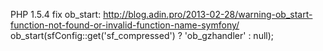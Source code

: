 
PHP 1.5.4 fix ob_start:
http://blog.adin.pro/2013-02-28/warning-ob_start-function-not-found-or-invalid-function-name-symfony/
ob_start(sfConfig::get('sf_compressed') ? 'ob_gzhandler' : null);
